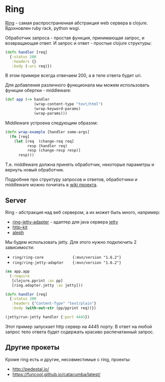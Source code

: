 # Ring

[Ring](https://github.com/ring-clojure/ring) - самая распространенная абстракция web сервера в clojure.
Вдохновлен ruby rack, python wsgi.

Обработчик запроса - простая функция, принимающая запрос, и возвращающая ответ.
И запрос и ответ - простые clojure структуры:

```clojure
(defn handler [req]
  {:status 200
   :headers {}
   :body (:uri req)})
```

В этом примере всегда отвечаем 200, а в теле ответа будет uri.

Для добавления различного функционала мы можем использовать функции обертки -
middleware:

```clojure
(def app (-> handler
             (wrap-content-type "text/html")
             (wrap-keyword-params)
             (wrap-params)))
```

Middleware устроена следующим образом:

```clojure
(defn wrap-example [handler some-args]
  (fn [req]
    (let [req  (change-req req]
          resp (handler req)
          resp (change-resp resp)]
      resp)))
```

Т.е. middleware должна принять обработчик, некоторые параметры и вернуть новый обработчик.

Подробнее про структуру запросов и ответов, обработчики и middleware можно почитать
в [wiki проекта](https://github.com/ring-clojure/ring/wiki/Concepts).

## Server

Ring - абстракция над веб сервером, а их может быть много, например:

+ [ring-jetty-adapter](https://github.com/ring-clojure/ring/tree/master/ring-jetty-adapter) -
  адаптер для java сервера [jetty](https://www.eclipse.org/jetty/)
+ [http-kit](http://www.http-kit.org/)
+ [aleph](http://aleph.io/aleph/http.html)

Мы будем использовать jetty.
Для этого нужно подключить 2 зависимости:

+ `ring/ring-core             {:mvn/version "1.6.2"}`
+ `ring/ring-jetty-adapter    {:mvn/version "1.6.2"}`

```clojure
(ns app.app
  (:require
   [clojure.pprint :as pp]
   [ring.adapter.jetty :as jetty]))

(defn handler [req]
  {:status 200
   :headers {"Content-Type" "text/plain"}
   :body (with-out-str (pp/pprint req))})

(jetty/run-jetty handler {:port 4445})
```

Этот пример запускает http сервер на 4445 порту.
В ответ на любой запрос тело ответа будет содержать красиво распечатанный запрос.

## Другие прокеты

Кроме ring есть и другие, несовместимые с ring, проекты:

+ http://pedestal.io/
+ https://funcool.github.io/catacumba/latest/

